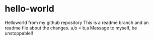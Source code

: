 # hello-world
Helloworld from my github repository
This is a readme branch and an readme file about the changes. 
a,b = b,a 
Message to myself, be unstoppable!! 
